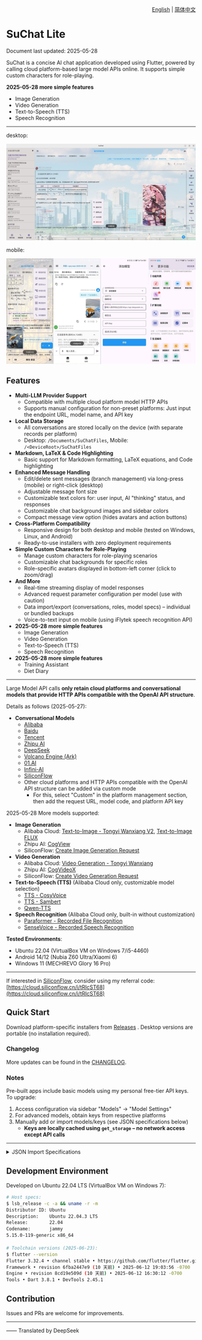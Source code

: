 <p align="right">
  <a href="README-EN.md">English</a> |
  <a href="README.md">简体中文</a>
</p>

# SuChat Lite

Document last updated: 2025-05-28

SuChat is a concise AI chat application developed using Flutter, powered by calling cloud platform-based large model APIs online. It supports simple custom characters for role-playing.

**2025-05-28 more simple features**

- Image Generation
- Video Generation
- Text-to-Speech (TTS)
- Speech Recognition

---

desktop:

![SuChat desktop Preview](./_doc/snapshots/screenshot-home-desktop.jpg)

mobile:

![SuChat mobile Preview](./_doc/snapshots/screenshot-mobile.jpg)

## Features

- **Multi-LLM Provider Support**
  - Compatible with multiple cloud platform model HTTP APIs
  - Supports manual configuration for non-preset platforms: Just input the endpoint URL, model name, and API key
- **Local Data Storage**
  - All conversations are stored locally on the device (with separate records per platform)
  - Desktop: `/Documents/SuChatFiles`, Mobile: `/<DeviceRoot>/SuChatFiles`
- **Markdown, LaTeX & Code Highlighting**
  - Basic support for Markdown formatting, LaTeX equations, and Code highlighting
- **Enhanced Message Handling**
  - Edit/delete sent messages (branch management) via long-press (mobile) or right-click (desktop)
  - Adjustable message font size
  - Customizable text colors for: user input, AI "thinking" status, and responses
  - Customizable chat background images and sidebar colors
  - Compact message view option (hides avatars and action buttons)
- **Cross-Platform Compatibility**
  - Responsive design for both desktop and mobile (tested on Windows, Linux, and Android)
  - Ready-to-use installers with zero deployment requirements
- **Simple Custom Characters for Role-Playing**
  - Manage custom characters for role-playing scenarios
  - Customizable chat backgrounds for specific roles
  - Role-specific avatars displayed in bottom-left corner (click to zoom/drag)
- **And More**
  - Real-time streaming display of model responses
  - Advanced request parameter configuration per model (use with caution)
  - Data import/export (conversations, roles, model specs) – individual or bundled backups
  - Voice-to-text input on mobile (using iFlytek speech recognition API)
- **2025-05-28 more simple features**
  - Image Generation
  - Video Generation
  - Text-to-Speech (TTS)
  - Speech Recognition
- **2025-05-28 more simple features**
  - Training Assistant
  - Diet Diary

---

Large Model API calls **only retain cloud platforms and conversational models that provide HTTP APIs compatible with the OpenAI API structure**.

Details as follows (2025-05-27):

- **Conversational Models**
  - [Alibaba](https://help.aliyun.com/zh/model-studio/developer-reference/compatibility-of-openai-with-dashscope)
  - [Baidu](https://cloud.baidu.com/doc/WENXINWORKSHOP/s/Fm2vrveyu)
  - [Tencent](https://console.cloud.tencent.com/hunyuan/start)
  - [Zhipu AI](https://open.bigmodel.cn/dev/api/normal-model/glm-4)
  - [DeepSeek](https://api-docs.deepseek.com/zh-cn/)
  - [Volcano Engine (Ark)](https://www.volcengine.com/docs/82379/1330310)
  - [01.AI](https://platform.lingyiwanwu.com/docs/api-reference)
  - [Infini-AI](https://docs.infini-ai.com/gen-studio/api/maas.html#/operations/chatCompletions)
  - [SiliconFlow](https://docs.siliconflow.cn/cn/api-reference/chat-completions/chat-completions)
  - Other cloud platforms and HTTP APIs compatible with the OpenAI API structure can be added via custom mode
    - For this, select "Custom" in the platform management section, then add the request URL, model code, and platform API key

2025-05-28 More models supported:

- **Image Generation**
  - Alibaba Cloud: [Text-to-Image - Tongyi Wanxiang V2](https://help.aliyun.com/zh/model-studio/developer-reference/text-to-image-v2-api-reference), [Text-to-Image FLUX](https://help.aliyun.com/zh/model-studio/developer-reference/flux/)
  - Zhipu AI: [CogView](https://open.bigmodel.cn/dev/api/image-model/cogview)
  - SiliconFlow: [Create Image Generation Request](https://docs.siliconflow.cn/cn/api-reference/images/images-generations)
- **Video Generation**
  - Alibaba Cloud: [Video Generation - Tongyi Wanxiang](https://help.aliyun.com/zh/model-studio/developer-reference/video-generation-wanx/)
  - Zhipu AI: [CogVideoX](https://open.bigmodel.cn/dev/api/videomodel/cogvideox)
  - SiliconFlow: [Create Video Generation Request](https://docs.siliconflow.cn/cn/api-reference/videos/videos_submit)
- **Text-to-Speech (TTS)** (Alibaba Cloud only, customizable model selection)
  - [TTS - CosyVoice](https://help.aliyun.com/zh/model-studio/cosyvoice-websocket-api)
  - [TTS - Sambert](https://help.aliyun.com/zh/model-studio/sambert-websocket-api)
  - [Qwen-TTS](https://help.aliyun.com/zh/model-studio/qwen-tts)
- **Speech Recognition** (Alibaba Cloud only, built-in without customization)
  - [Paraformer - Recorded File Recognition](https://help.aliyun.com/zh/model-studio/paraformer-recorded-speech-recognition-restful-api)
  - [SenseVoice - Recorded Speech Recognition](https://help.aliyun.com/zh/model-studio/developer-reference/sensevoice-recorded-speech-recognition-restful-api)

**Tested Environments**:

- Ubuntu 22.04 (VirtualBox VM on Windows 7/i5-4460)
- Android 14/12 (Nubia Z60 Ultra/Xiaomi 6)
- Windows 11 (MECHREVO Glory 16 Pro)

---

If interested in [SiliconFlow](https://siliconflow.cn/zh-cn/models), consider using my referral code:  
[https://cloud.siliconflow.cn/i/tRIcST68](https://cloud.siliconflow.cn/i/tRIcST68)

## Quick Start

Download platform-specific installers from [Releases](https://github.com/Sanotsu/SuChat-Lite/releases) . Desktop versions are portable (no installation required).

### Changelog

More updates can be found in the [CHANGELOG](CHANGELOG.md).

### Notes

Pre-built apps include basic models using my personal free-tier API keys. To upgrade:

1. Access configuration via sidebar "Models" → "Model Settings"
2. For advanced models, obtain keys from respective platforms
3. Manually add or import models/keys (see JSON specifications below)
   - **Keys are locally cached using `get_storage` – no network access except API calls**

---

<details>  
<summary>JSON Import Specifications</summary>

**Both API keys and model specs must be imported together for full functionality.**

---

#### API Key JSON Structure

Keys must match these exact field names:

```json
{
  "USER_ALIYUN_API_KEY": "sk-xxx",
  "USER_BAIDU_API_KEY_V2": "xxx",
  "USER_TENCENT_API_KEY": "xxx",

  "USER_DEEPSEEK_API_KEY": "sk-xxx",
  "USER_LINGYIWANWU_API_KEY": "xxx",
  "USER_ZHIPU_API_KEY": "xxx",

  "USER_SILICONCLOUD_API_KEY": "sk-xxx",
  "USER_INFINI_GEN_STUDIO_API_KEY": "sk-xxx",

  // Volcano Engine standard endpoint
  "USER_VOLCENGINE_API_KEY": "xxx",
  // Volcano Engine custom endpoint (for web-search apps)
  "USER_VOLCESBOT_API_KEY": "xxx",

  // xunfeiyun speech recognition
  "USER_XFYUN_APP_ID": "xxx",
  "USER_XFYUN_API_KEY": "xxx",
  "USER_XFYUN_API_SECRET": "xxx"
}
```

#### Model Specification JSON

Minimum required fields: **platform**, **model**, and **modelType**.

```json
[
  {
    "platform": "<platform enum value>",
    "model": "<exact model ID per API docs>",
    "modelType": "<model category enum>"
  },
  {
    "platform": "aliyun",
    "model": "deepseek-r1",
    "modelType": "reasoner"
  },
  {
    "platform": "aliyun",
    "model": "deepseek-v3",
    "modelType": "cc"
  }
  // ...
]
```

**Platform Enum Values**:

```ts
enum ApiPlatform {
  custom, // For non-preset platforms
  aliyun,
  baidu,
  tencent,
  deepseek,
  lingyiwanwu,
  zhipu,
  siliconCloud,
  infini,
  volcengine,
  volcesBot,
}
```

**ModelType Enum Values**:

```ts
enum LLModelType {
  cc, // Standard chat
  reasoner, // Advanced reasoning
  vision, // Image understanding
  vision_reasoner, // vision reasoner
}
```

Pre-configured model specs are available in [/\_cus_model_jsons](./_cus_model_jsons).

</details>

## Development Environment

Developed on Ubuntu 22.04 LTS (VirtualBox VM on Windows 7):

```sh
# Host specs:
$ lsb_release -c -a && uname -r -m
Distributor ID: Ubuntu
Description:    Ubuntu 22.04.3 LTS
Release:        22.04
Codename:       jammy
5.15.0-119-generic x86_64

# Toolchain versions (2025-06-23):
$ flutter --version
Flutter 3.32.4 • channel stable • https://github.com/flutter/flutter.git
Framework • revision 6fba2447e9 (10 天前) • 2025-06-12 19:03:56 -0700
Engine • revision 8cd19e509d (10 天前) • 2025-06-12 16:30:12 -0700
Tools • Dart 3.8.1 • DevTools 2.45.1
```

## Contribution

Issues and PRs are welcome for improvements.

---

—— Translated by DeepSeek
